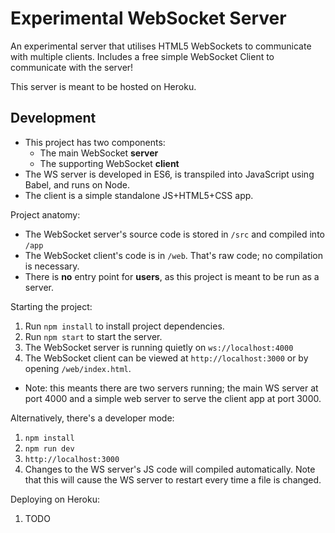 # Experimental WebSocket Server

An experimental server that utilises HTML5 WebSockets to communicate with multiple clients. Includes a free simple WebSocket Client to communicate with the server!

This server is meant to be hosted on Heroku.

## Development

* This project has two components:
  * The main WebSocket **server**
  * The supporting WebSocket **client**
* The WS server is developed in ES6, is transpiled into JavaScript using Babel, and runs on Node.
* The client is a simple standalone JS+HTML5+CSS app.

Project anatomy:

* The WebSocket server's source code is stored in `/src` and compiled into `/app`
* The WebSocket client's code is in `/web`. That's raw code; no compilation is necessary.
* There is **no** entry point for **users**, as this project is meant to be run as a server.

Starting the project:

1. Run `npm install` to install project dependencies.
2. Run `npm start` to start the server.
3. The WebSocket server is running quietly on `ws://localhost:4000`
4. The WebSocket client can be viewed at `http://localhost:3000` or by opening `/web/index.html`.
  * Note: this meants there are two servers running; the main WS server at port 4000 and a simple web server to serve the client app at port 3000.

Alternatively, there's a developer mode:

1. `npm install`
2. `npm run dev`
3. `http://localhost:3000`
4. Changes to the WS server's JS code will compiled automatically. Note that this will cause the WS server to restart every time a file is changed.

Deploying on Heroku:

1. TODO
